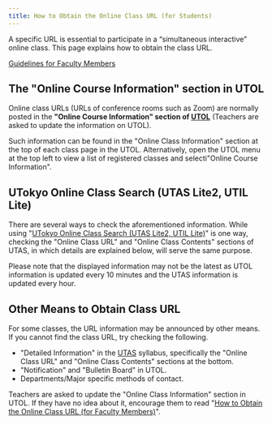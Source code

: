 ```yaml
---
title: How to Obtain the Online Class URL (for Students)
---
```

 
A specific URL is essential to participate in a “simultaneous interactive” online class. This page explains how to obtain the class URL. 
 
[Guidelines for Faculty Members](/en/faculty_members/url/)
 
## The "Online Course Information" section in UTOL
 
Online class URLs (URLs of conference rooms such as Zoom) are normally posted in the **"Online Course Information" section of [UTOL](https://utol.ecc.u-tokyo.ac.jp/)** (Teachers are asked to update the information on UTOL).
 
Such information can be found in the "Online Class Information" section at the top of each class page in the UTOL. Alternatively, open the UTOL menu at the top left to view a list of registered classes and selecti"Online Course Information".
 
## UTokyo Online Class Search (UTAS Lite2, UTIL Lite)
 
There are several ways to check the aforementioned information.  While using "[UTokyo Online Class Search (UTAS Lite2, UTIL Lite)](https://utelecon-directory.adm.u-tokyo.ac.jp/)" is one way, checking the "Online Class URL" and "Online Class Contents" sections of UTAS, in which details are explained below,  will serve the same purpose.
 
Please note that the displayed information may not be the latest as UTOL information is updated every 10 minutes and the UTAS information is updated every hour.
 
## Other Means to Obtain Class URL
 
For some classes, the URL information may be announced by other means. If you cannot find the class URL, try checking the following.
 
- "Detailed Information" in the [UTAS](https://utas.adm.u-tokyo.ac.jp/campusweb/campusportal.do) syllabus, specifically the "Online Class URL" and "Online Class Contents" sections at the bottom.
- "Notification" and "Bulletin Board" in UTOL.
- Departments/Major specific methods of contact.
 
Teachers are asked to update the "Online Class Information" section in UTOL. If they have no idea about it, encourage them to read "[How to Obtain the Online Class URL (for Faculty Members)](/en/faculty_members/url/)".

